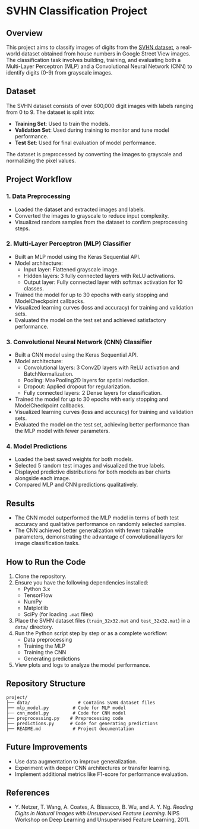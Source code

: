 # SVHN Classification Project

## Overview

This project aims to classify images of digits from the [SVHN dataset](http://ufldl.stanford.edu/housenumbers/), a real-world dataset obtained from house numbers in Google Street View images. The classification task involves building, training, and evaluating both a Multi-Layer Perceptron (MLP) and a Convolutional Neural Network (CNN) to identify digits (0-9) from grayscale images.

## Dataset

The SVHN dataset consists of over 600,000 digit images with labels ranging from 0 to 9. The dataset is split into:

- **Training Set**: Used to train the models.
- **Validation Set**: Used during training to monitor and tune model performance.
- **Test Set**: Used for final evaluation of model performance.

The dataset is preprocessed by converting the images to grayscale and normalizing the pixel values.

## Project Workflow

### 1. Data Preprocessing

- Loaded the dataset and extracted images and labels.
- Converted the images to grayscale to reduce input complexity.
- Visualized random samples from the dataset to confirm preprocessing steps.

### 2. Multi-Layer Perceptron (MLP) Classifier

- Built an MLP model using the Keras Sequential API.
- Model architecture:
  - Input layer: Flattened grayscale image.
  - Hidden layers: 3 fully connected layers with ReLU activations.
  - Output layer: Fully connected layer with softmax activation for 10 classes.
- Trained the model for up to 30 epochs with early stopping and ModelCheckpoint callbacks.
- Visualized learning curves (loss and accuracy) for training and validation sets.
- Evaluated the model on the test set and achieved satisfactory performance.

### 3. Convolutional Neural Network (CNN) Classifier

- Built a CNN model using the Keras Sequential API.
- Model architecture:
  - Convolutional layers: 3 Conv2D layers with ReLU activation and BatchNormalization.
  - Pooling: MaxPooling2D layers for spatial reduction.
  - Dropout: Applied dropout for regularization.
  - Fully connected layers: 2 Dense layers for classification.
- Trained the model for up to 30 epochs with early stopping and ModelCheckpoint callbacks.
- Visualized learning curves (loss and accuracy) for training and validation sets.
- Evaluated the model on the test set, achieving better performance than the MLP model with fewer parameters.

### 4. Model Predictions

- Loaded the best saved weights for both models.
- Selected 5 random test images and visualized the true labels.
- Displayed predictive distributions for both models as bar charts alongside each image.
- Compared MLP and CNN predictions qualitatively.

## Results

- The CNN model outperformed the MLP model in terms of both test accuracy and qualitative performance on randomly selected samples.
- The CNN achieved better generalization with fewer trainable parameters, demonstrating the advantage of convolutional layers for image classification tasks.

## How to Run the Code

1. Clone the repository.
2. Ensure you have the following dependencies installed:
   - Python 3.x
   - TensorFlow
   - NumPy
   - Matplotlib
   - SciPy (for loading `.mat` files)
3. Place the SVHN dataset files (`train_32x32.mat` and `test_32x32.mat`) in a `data/` directory.
4. Run the Python script step by step or as a complete workflow:
   - Data preprocessing
   - Training the MLP
   - Training the CNN
   - Generating predictions
5. View plots and logs to analyze the model performance.

## Repository Structure

```
project/
├── data/                  # Contains SVHN dataset files
├── mlp_model.py         # Code for MLP model
├── cnn_model.py         # Code for CNN model
├── preprocessing.py    # Preprocessing code
├── predictions.py      # Code for generating predictions
├── README.md            # Project documentation
```

## Future Improvements

- Use data augmentation to improve generalization.
- Experiment with deeper CNN architectures or transfer learning.
- Implement additional metrics like F1-score for performance evaluation.

## References

- Y. Netzer, T. Wang, A. Coates, A. Bissacco, B. Wu, and A. Y. Ng. *Reading Digits in Natural Images with Unsupervised Feature Learning*. NIPS Workshop on Deep Learning and Unsupervised Feature Learning, 2011.



